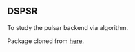 ## DSPSR

To study the pulsar backend via algorithm.

Package cloned from [here](http://dspsr.sourceforge.net/).
